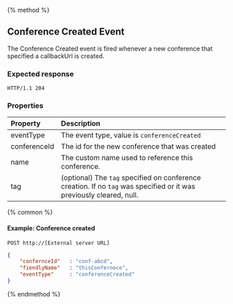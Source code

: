 {% method %}
## Conference Created Event
The Conference Created event is fired whenever a new conference that specified a callbackUrl is created.  
### Expected response
```http
HTTP/1.1 204
```

### Properties

| Property     | Description                                                                                                                         |
|:----------   |:------------------------------------------------------------------------------------------------------------------------------------|
| eventType    | The event type, value is `conferenceCreated`                                                                                        |
| conferenceId | The id for the new conference that was created                                                                                      |
| name         | The custom name used to reference this conference.                                                                                  |
| tag          | (optional) The `tag`  specified on conference creation. If no `tag` was specified or it was previously cleared, null.               |

{% common %}

#### Example: Conference created 

```
POST http://[External server URL]
```

```json
{
    "confernceId"   : "conf-abcd",
    "fiendlyName"   : "thisConfernece",
    "eventType"     : "conferenceCreated"
}
```

{% endmethod %}
